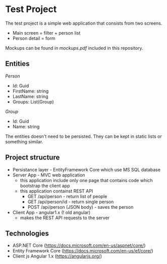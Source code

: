 # Test Project
The test project is a simple web application that consists from two screens.

* Main screen = filter + person list
* Person detail = form

Mockups can be found in _mockups.pdf_ included in this repository.

## Entities

*Person*
* Id: Guid
* FirstName: string
* LastName: string
* Groups: List(Group)

*Group*

* Id: Guid
* Name: string

The entities doesn't need to be persisted. They can be kept in static lists or something similar.

## Project structure
- Persistance layer - EntityFramework Core which use MS SQL database
- Server App - MVC web application 
	- this application include only one page that contains code which bootstrap the client app
	- this application containst REST API 
		- GET /api/person - return list of people
		- GET /api/person/id - return single person
		- POST /api/person (JSON body) - saves the person
- Client App - angular1.x (! old angular)
	- makes the REST API requests to the server

## Technologies

* ASP.NET Core (https://docs.microsoft.com/en-us/aspnet/core/)
* Entity Framework Core (https://docs.microsoft.com/en-us/ef/core/)
* Client js Angular 1.x (https://angularjs.org/)